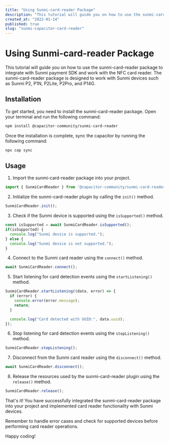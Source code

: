 ```yaml
---
title: "Using Sunmi-card-reader Package"
description: "This tutorial will guide you on how to use the sunmi-card-reader package to integrate with Sunmi payment SDK and work with the NFC card reader."
created_at: "2022-01-14"
published: true
slug: "sunmi-capacitor-card-reader"
---
```


# Using Sunmi-card-reader Package

This tutorial will guide you on how to use the sunmi-card-reader package to integrate with Sunmi payment SDK and work with the NFC card reader. The sunmi-card-reader package is designed to work with Sunmi devices such as Sunmi P2, P1N, P2Lite, P2Pro, and P14G.

## Installation

To get started, you need to install the sunmi-card-reader package. Open your terminal and run the following command:

```bash
npm install @capacitor-community/sunmi-card-reader
```

Once the installation is complete, sync the capacitor by running the following command:

```bash
npx cap sync
```

## Usage

1. Import the sunmi-card-reader package into your project.

```typescript
import { SunmiCardReader } from '@capacitor-community/sunmi-card-reader';
```

2. Initialize the sunmi-card-reader plugin by calling the `init()` method.

```typescript
SunmiCardReader.init();
```

3. Check if the Sunmi device is supported using the `isSupported()` method.

```typescript
const isSupported = await SunmiCardReader.isSupported();
if(isSupported) {
  console.log("Sunmi device is supported.");
} else {
  console.log("Sunmi device is not supported.");
}
```

4. Connect to the Sunmi card reader using the `connect()` method.

```typescript
await SunmiCardReader.connect();
```

5. Start listening for card detection events using the `startListening()` method.

```typescript
SunmiCardReader.startListening((data, error) => {
  if (error) {
    console.error(error.message);
    return;
  }

  console.log("Card detected with UUID:", data.uuid);
});
```

6. Stop listening for card detection events using the `stopListening()` method.

```typescript
SunmiCardReader.stopListening();
```

7. Disconnect from the Sunmi card reader using the `disconnect()` method.

```typescript
await SunmiCardReader.disconnect();
```

8. Release the resources used by the sunmi-card-reader plugin using the `release()` method.

```typescript
SunmiCardReader.release();
```

That's it! You have successfully integrated the sunmi-card-reader package into your project and implemented card reader functionality with Sunmi devices.

Remember to handle error cases and check for supported devices before performing card reader operations.

Happy coding!